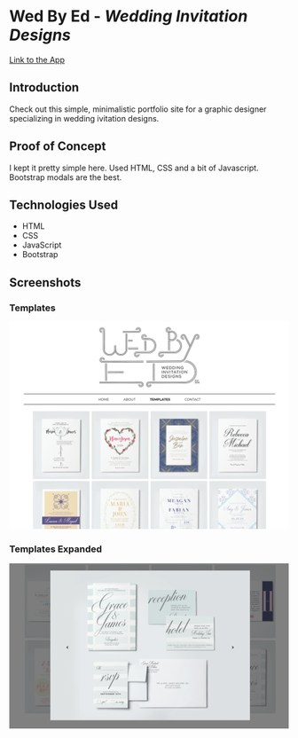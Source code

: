 # Wed By Ed - *Wedding Invitation Designs*

[Link to the App](https://lii41333733.github.io/wed-by-ed-designs/)


## Introduction

Check out this simple, minimalistic portfolio site for a graphic designer specializing in wedding ivitation designs.


## Proof of Concept

I kept it pretty simple here. Used HTML, CSS and a bit of Javascript. Bootstrap modals are the best.


## Technologies Used

* HTML
* CSS
* JavaScript
* Bootstrap


## Screenshots

### Templates
![Template Grid](assets/images/screenshot1.png)

### Templates Expanded
![Template with Modal](assets/images/screenshot2.png)



